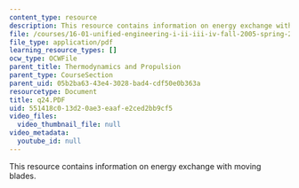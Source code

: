 ```yaml
---
content_type: resource
description: This resource contains information on energy exchange with moving blades.
file: /courses/16-01-unified-engineering-i-ii-iii-iv-fall-2005-spring-2006/551418c013d20ae3eaafe2ced2bb9cf5_q24.PDF
file_type: application/pdf
learning_resource_types: []
ocw_type: OCWFile
parent_title: Thermodynamics and Propulsion
parent_type: CourseSection
parent_uid: 05b2ba63-43e4-3028-bad4-cdf50e0b363a
resourcetype: Document
title: q24.PDF
uid: 551418c0-13d2-0ae3-eaaf-e2ced2bb9cf5
video_files:
  video_thumbnail_file: null
video_metadata:
  youtube_id: null
---
```

This resource contains information on energy exchange with moving blades.
